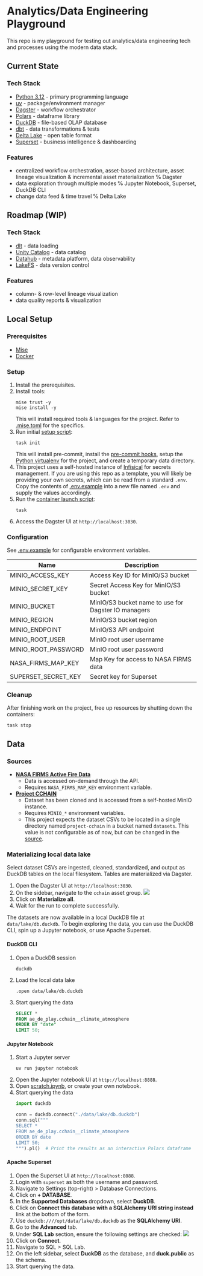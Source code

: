 # Analytics/Data Engineering Playground

This repo is my playground for testing out analytics/data engineering tech and processes using the modern data stack.

## Current State

### Tech Stack

- [Python 3.12](https://docs.python.org/3.12/) - primary programming language
- [uv](https://docs.astral.sh/uv) - package/environment manager
- [Dagster](https://docs.dagster.io) - workflow orchestrator
- [Polars](https://docs.pola.rs) - dataframe library
- [DuckDB](https://duckdb.org/docs/stable/) - file-based OLAP database
- [dbt](https://docs.getdbt.com/) - data transformations & tests
- [Delta Lake](https://docs.delta.io/latest/delta-apidoc.html) - open table format
- [Superset](https://superset.apache.org/docs/intro) - business intelligence & dashboarding

### Features

- centralized workflow orchestration, asset-based architecture, asset lineage visualization & incremental asset
  materialization ℅ Dagster
- data exploration through multiple modes ℅ Jupyter Notebook, Superset, DuckDB CLI
- change data feed & time travel ℅ Delta Lake

## Roadmap (WIP)

### Tech Stack

- [dlt](https://dlthub.com/docs/intro) - data loading
- [Unity Catalog](https://docs.unitycatalog.io/) - data catalog
- [Datahub](https://docs.datahub.com/docs/features) - metadata platform, data observability
- [LakeFS](https://docs.lakefs.io/) - data version control

### Features

- column- & row-level lineage visualization
- data quality reports & visualization

## Local Setup

### Prerequisites

- [Mise](https://mise.jdx.dev/getting-started.html)
- [Docker](https://docker.com)

### Setup

1. Install the prerequisites.
2. Install tools:
    ```shell
    mise trust -y
    mise install -y
    ```
   This will install required tools & languages for the project. Refer to [.mise.toml](./.mise.toml) for the specifics.
3. Run initial [setup script](./Taskfile.yml#L8):
    ```shell
    task init
    ```
   This will install pre-commit, install the [pre-commit hooks](./.pre-commit-config.yaml), setup
   the [Python virtualenv](./pyproject.toml) for the project, and create a temporary data directory.
4. This project uses a self-hosted instance of [Infisical](https://infisical.com/) for secrets management. If you are
   using this repo as a template, you will likely be providing your own secrets, which can be read from a standard
   `.env`. Copy the contents of [.env.example](./.env.example) into a new file named `.env` and supply the values
   accordingly.
5. Run the [container launch script](./Taskfile.yml#L16):
    ```shell
    task
    ```
6. Access the Dagster UI at `http://localhost:3030`.

### Configuration

See [.env.example](./.env.example) for configurable environment variables.

| Name                | Description                                         |
|---------------------|-----------------------------------------------------|
| MINIO_ACCESS_KEY    | Access Key ID for MinIO/S3 bucket                   |
| MINIO_SECRET_KEY    | Secret Access Key for MinIO/S3 bucket               |
| MINIO_BUCKET        | MinIO/S3 bucket name to use for Dagster IO managers |
| MINIO_REGION        | MinIO/S3 bucket region                              |
| MINIO_ENDPOINT      | MinIO/S3 API endpoint                               |
| MINIO_ROOT_USER     | MinIO root user username                            |
| MINIO_ROOT_PASSWORD | MinIO root user password                            |
| NASA_FIRMS_MAP_KEY  | Map Key for access to NASA FIRMS data               |
| SUPERSET_SECRET_KEY | Secret key for Superset                             |

### Cleanup

After finishing work on the project, free up resources by shutting down the containers:

```shell
task stop
```

## Data

### Sources

- [**NASA FIRMS Active Fire Data**](https://firms.modaps.eosdis.nasa.gov/)
  - Data is accessed on-demand through the API.
  - Requires `NASA_FIRMS_MAP_KEY` environment variable.
- [**Project CCHAIN**](https://www.kaggle.com/datasets/thinkdatasci/project-cchain)
  - Dataset has been cloned and is accessed from a self-hosted MinIO instance.
  - Requires `MINIO_*` environment variables.
  - This project expects the dataset CSVs to be located in a single directory named `project-cchain` in a bucket named
    `datasets`. This value is not configurable as of now, but can be changed in
    the [source](./src/internal/core.py#L19).

### Materializing local data lake

Select dataset CSVs are ingested, cleaned, standardized, and output as DuckDB tables on the local filesystem. Tables are
materialized via Dagster.

1. Open the Dagster UI at `http://localhost:3030`.
2. On the sidebar, navigate to the `cchain` asset group.
   ![](./docs/images/Screenshot_2025-04-24T16-04-11.152Z.png)
3. Click on **Materialize all**.
4. Wait for the run to complete successfully.

The datasets are now available in a local DuckDB file at `data/lake/db.duckdb`. To begin exploring the data, you can use
the DuckDB CLI, spin up a Jupyter notebook, or use Apache Superset.

#### DuckDB CLI

1. Open a DuckDB session
    ```shell
    duckdb
    ```
2. Load the local data lake
    ```shell
    .open data/lake/db.duckdb
    ```
3. Start querying the data
    ```sql
    SELECT *
    FROM ae_de_play.cchain__climate_atmosphere
    ORDER BY "date"
    LIMIT 50;
    ```

#### Jupyter Notebook

1. Start a Jupyter server
    ```shell
    uv run jupyter notebook
    ```
2. Open the Jupyter notebook UI at `http://localhost:8888`.
3. Open [scratch.ipynb](./scratch.ipynb), or create your own notebook.
4. Start querying the data
    ```python
    import duckdb

    conn = duckdb.connect("./data/lake/db.duckdb")
    conn.sql("""
    SELECT *
    FROM ae_de_play.cchain__climate_atmosphere
    ORDER BY date
    LIMIT 50;
    """).pl()  # Print the results as an interactive Polars dataframe
    ```

#### Apache Superset

1. Open the Superset UI at `http://localhost:8088`.
2. Login with `superset` as both the username and password.
3. Navigate to Settings (top-right) > Database Connections.
4. Click on **+ DATABASE**.
5. In the **Supported Databases** dropdown, select **DuckDB**.
6. Click on **Connect this database with a SQLAlchemy URI string instead** link at the bottom of the form.
7. Use `duckdb:////opt/data/lake/db.duckdb` as the **SQLAlchemy URI**.
8. Go to the **Advanced** tab.
9. Under **SQL Lab** section, ensure the following settings are checked:
   ![](./docs/images/Screenshot_2025-04-21T18-12-01.312Z.png)
10. Click on **Connect**.
11. Navigate to SQL > SQL Lab.
12. On the left sidebar, select **DuckDB** as the database, and **duck.public** as the schema.
13. Start querying the data.
